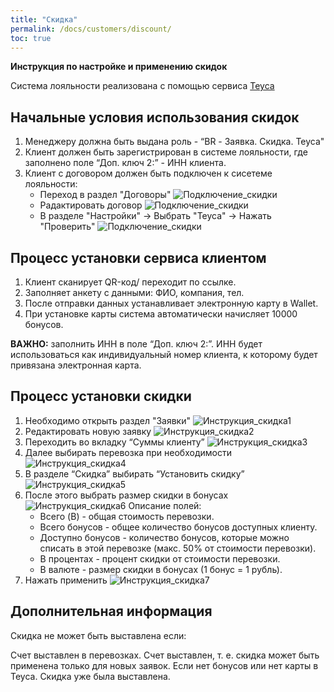 ```yaml
---
title: "Скидка"
permalink: /docs/customers/discount/
toc: true
---
```


**Инструкция по настройке и применению скидок**

Система лояльности реализована с помощью сервиса [Teyca](https://lk.teyca.ru/system/account)

## Начальные условия использования скидок

1. Менеджеру должна быть выдана роль - “BR - Заявка. Скидка. Teyca"
2. Клиент должен быть зарегистрирован в системе лояльности, где заполнено поле “Доп. ключ 2:” - ИНН клиента.
3. Клиент с договором должен быть подключен к сисетеме лояльности:
    - Переход в раздел "Договоры" 
    ![Подключение_скидки](../../images/discount/discount_connect1.png)
    - Радактировать договор ![Подключение_скидки](../../images/discount/discount_connect2.png)
    - В разделе "Настройки" -> Выбрать "Teyca" -> Нажать "Проверить" ![Подключение_скидки](../../images/discount/discount_connect3.png)

## Процесс установки сервиса клиентом

1. Клиент сканирует QR-код/ переходит по ссылке.
2. Заполняет анкету с данными: ФИО, компания, тел.
3. После отправки данных устанавливает электронную карту в Wallet.
4. При установке карты система автоматически начисляет 10000 бонусов.

**ВАЖНО:** заполнить ИНН в поле “Доп. ключ 2:”. ИНН будет использоваться как индивидуальный номер клиента, к которому будет привязана электронная карта.

## Процесс установки скидки

1. Необходимо открыть раздел "Заявки" ![Инструкция_скидка1](../../images/discount/instructions_discount1.png)
2. Редактировать новую заявку ![Инструкция_скидка2](../../images/discount/instructions_discount2.png)
3. Переходить во вкладку “Суммы клиенту” ![Инструкция_скидка3](../../images/discount/instructions_discount3.png)
4. Далее выбирать перевозка при необходимости ![Инструкция_скидка4](../../images/discount/instructions_discount4.png)
5. В разделе “Скидка” выбирать “Установить скидку” ![Инструкция_скидка5](../../images/discount/instructions_discount5.png)
6. После этого выбрать размер скидки в бонусах ![Инструкция_скидка6](../../images/discount/instructions_discount6.png)
    Описание полей:
    -  Всего (B) - общая стоимость перевозки.
	-  Всего бонусов - общее количество бонусов доступных клиенту.
	-  Доступно бонусов - количество бонусов, которые можно списать в этой перевозке (макс. 50% от стоимости перевозки).
	-  В процентах - процент скидки от стоимости перевозки.
	-  В валюте - размер скидки в бонусах (1 бонус = 1 рубль).
7. Нажать применить ![Инструкция_скидка7](../../images/discount/instructions_discount7.png)

## Дополнительная информация

Скидка не может быть выставлена если:

Счет выставлен в перевозках.
Счет выставлен, т. е. скидка может быть применена  только для новых заявок.
Если нет бонусов или нет карты в Teyca.
Скидка уже была выставлена.